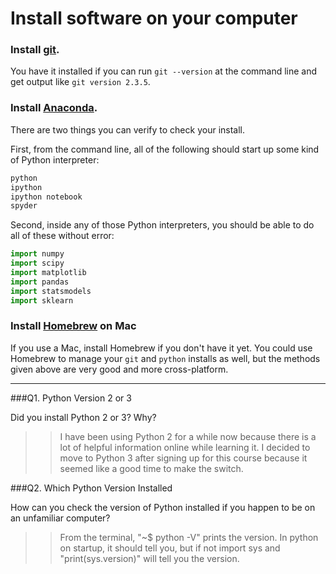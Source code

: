 # Install software on your computer


### Install [git](http://git-scm.com/).

You have it installed if you can run `git --version` at the command
line and get output like `git version 2.3.5`.


### Install [Anaconda](http://continuum.io/downloads).

There are two things you can verify to check your install.

First, from the command line, all of the following should start up
some kind of Python interpreter:

```bash
python
ipython
ipython notebook
spyder
```

Second, inside any of those Python interpreters, you should be able to
do all of these without error:

```python
import numpy
import scipy
import matplotlib
import pandas
import statsmodels
import sklearn
```

### Install [Homebrew](http://brew.sh/) on Mac

If you use a Mac, install Homebrew if you don't
have it yet. You could use Homebrew to manage your `git` and `python`
installs as well, but the methods given above are very good and more
cross-platform.

---

###Q1. Python Version 2 or 3

Did you install Python 2 or 3? Why?  

>> I have been using Python 2 for a while now because there is a lot of helpful information online while learning it. I decided to move to Python 3 after signing up for this course because it seemed like a good time to make the switch.

###Q2. Which Python Version Installed   

How can you check the version of Python installed if you happen to be on an unfamiliar computer?

>>  From the terminal, "~$ python -V" prints the version. In python on startup, it should tell you, but if not import sys and "print(sys.version)" will tell you the version.  

 


